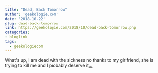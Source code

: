 ```yaml
---
title: "Dead, Back Tomorrow"
author: 'geekologie.com'
date: '2018-10-22'
slug: dead-back-tomorrow
link: https://geekologie.com/2018/10/dead-back-tomorrow.php
categories:
- bloglink
tags:
  - geekologiecom
---
```


What's up, I am dead with the sickness no thanks to my girlfriend, she is trying to kill me and I probably deserve it[... <i class="fas fa-external-link-alt"></i>](https://geekologie.com/2018/10/dead-back-tomorrow.php)

